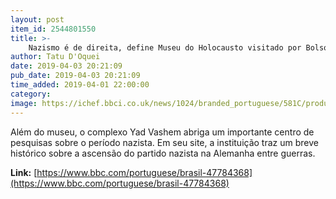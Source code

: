 ```yaml
---
layout: post
item_id: 2544801550
title: >-
    Nazismo é de direita, define Museu do Holocausto visitado por Bolsonaro em Israel
author: Tatu D'Oquei
date: 2019-04-03 20:21:09
pub_date: 2019-04-03 20:21:09
time_added: 2019-04-01 22:00:00
category: 
image: https://ichef.bbci.co.uk/news/1024/branded_portuguese/581C/production/_106265522_tv053305068.jpg
---
```


Além do museu, o complexo Yad Vashem abriga um importante centro de pesquisas sobre o período nazista. Em seu site, a instituição traz um breve histórico sobre a ascensão do partido nazista na Alemanha entre guerras.

**Link:** [https://www.bbc.com/portuguese/brasil-47784368](https://www.bbc.com/portuguese/brasil-47784368)

